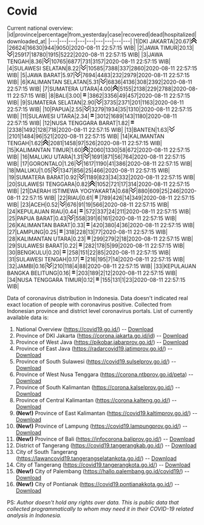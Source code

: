 # Covid
Current national overview:
|id|province|percentage|from_yesterday|case|recovered|dead|hospitalized|downloaded_at|
|---|---|---|---|---|---|---|---|---|
|1|DKI JAKARTA|20.67|![up](https://github.com/ariefrachmannn/covid/raw/master/img/rsz_img_186982.png)|26624|16630|944|9050|2020-08-11 22:57:15 WIB|
|2|JAWA TIMUR|20.13|![down](https://github.com/ariefrachmannn/covid/raw/master/img/rsz_down.png)|25917|18780|1915|5222|2020-08-11 22:57:15 WIB|
|3|JAWA TENGAH|8.36|![down](https://github.com/ariefrachmannn/covid/raw/master/img/rsz_down.png)|10765|6877|731|3157|2020-08-11 22:57:15 WIB|
|4|SULAWESI SELATAN|8.22|![down](https://github.com/ariefrachmannn/covid/raw/master/img/rsz_down.png)|10585|7388|337|2860|2020-08-11 22:57:15 WIB|
|5|JAWA BARAT|5.97|![down](https://github.com/ariefrachmannn/covid/raw/master/img/rsz_down.png)|7694|4483|232|2979|2020-08-11 22:57:15 WIB|
|6|KALIMANTAN SELATAN|5.31|![down](https://github.com/ariefrachmannn/covid/raw/master/img/rsz_down.png)|6836|4136|308|2392|2020-08-11 22:57:15 WIB|
|7|SUMATERA UTARA|4.00|![up](https://github.com/ariefrachmannn/covid/raw/master/img/rsz_img_186982.png)|5155|2138|229|2788|2020-08-11 22:57:15 WIB|
|8|BALI|3.00|![equal](https://github.com/ariefrachmannn/covid/raw/master/img/rsz_equal.png)|3862|3356|49|457|2020-08-11 22:57:15 WIB|
|9|SUMATERA SELATAN|2.90|![down](https://github.com/ariefrachmannn/covid/raw/master/img/rsz_down.png)|3735|2371|201|1163|2020-08-11 22:57:15 WIB|
|10|PAPUA|2.55|![down](https://github.com/ariefrachmannn/covid/raw/master/img/rsz_down.png)|3279|1934|35|1310|2020-08-11 22:57:15 WIB|
|11|SULAWESI UTARA|2.34|![equal](https://github.com/ariefrachmannn/covid/raw/master/img/rsz_equal.png)|3012|1689|143|1180|2020-08-11 22:57:15 WIB|
|12|NUSA TENGGARA BARAT|1.82|![equal](https://github.com/ariefrachmannn/covid/raw/master/img/rsz_equal.png)|2338|1492|128|718|2020-08-11 22:57:15 WIB|
|13|BANTEN|1.63|![down](https://github.com/ariefrachmannn/covid/raw/master/img/rsz_down.png)|2101|1484|96|521|2020-08-11 22:57:15 WIB|
|14|KALIMANTAN TENGAH|1.62|![up](https://github.com/ariefrachmannn/covid/raw/master/img/rsz_img_186982.png)|2081|1458|97|526|2020-08-11 22:57:15 WIB|
|15|KALIMANTAN TIMUR|1.60|![up](https://github.com/ariefrachmannn/covid/raw/master/img/rsz_img_186982.png)|2060|1330|58|672|2020-08-11 22:57:15 WIB|
|16|MALUKU UTARA|1.31|![down](https://github.com/ariefrachmannn/covid/raw/master/img/rsz_down.png)|1691|871|56|764|2020-08-11 22:57:15 WIB|
|17|GORONTALO|1.26|![down](https://github.com/ariefrachmannn/covid/raw/master/img/rsz_down.png)|1617|1190|41|386|2020-08-11 22:57:15 WIB|
|18|MALUKU|1.05|![down](https://github.com/ariefrachmannn/covid/raw/master/img/rsz_down.png)|1347|856|25|466|2020-08-11 22:57:15 WIB|
|19|SUMATERA BARAT|0.92|![down](https://github.com/ariefrachmannn/covid/raw/master/img/rsz_down.png)|1189|823|34|332|2020-08-11 22:57:15 WIB|
|20|SULAWESI TENGGARA|0.82|![up](https://github.com/ariefrachmannn/covid/raw/master/img/rsz_img_186982.png)|1052|721|17|314|2020-08-11 22:57:15 WIB|
|21|DAERAH ISTIMEWA YOGYAKARTA|0.68|![down](https://github.com/ariefrachmannn/covid/raw/master/img/rsz_down.png)|880|609|25|246|2020-08-11 22:57:15 WIB|
|22|RIAU|0.61|![equal](https://github.com/ariefrachmannn/covid/raw/master/img/rsz_equal.png)|789|426|14|349|2020-08-11 22:57:15 WIB|
|23|ACEH|0.52|![down](https://github.com/ariefrachmannn/covid/raw/master/img/rsz_down.png)|676|91|19|566|2020-08-11 22:57:15 WIB|
|24|KEPULAUAN RIAU|0.44|![equal](https://github.com/ariefrachmannn/covid/raw/master/img/rsz_equal.png)|572|337|24|211|2020-08-11 22:57:15 WIB|
|25|PAPUA BARAT|0.43|![down](https://github.com/ariefrachmannn/covid/raw/master/img/rsz_down.png)|558|391|6|161|2020-08-11 22:57:15 WIB|
|26|KALIMANTAN BARAT|0.33|![equal](https://github.com/ariefrachmannn/covid/raw/master/img/rsz_equal.png)|420|380|4|36|2020-08-11 22:57:15 WIB|
|27|LAMPUNG|0.25|![equal](https://github.com/ariefrachmannn/covid/raw/master/img/rsz_equal.png)|318|228|13|77|2020-08-11 22:57:15 WIB|
|28|KALIMANTAN UTARA|0.23|![equal](https://github.com/ariefrachmannn/covid/raw/master/img/rsz_equal.png)|299|279|2|18|2020-08-11 22:57:15 WIB|
|29|SULAWESI BARAT|0.22|![equal](https://github.com/ariefrachmannn/covid/raw/master/img/rsz_equal.png)|282|178|5|99|2020-08-11 22:57:15 WIB|
|30|BENGKULU|0.20|![equal](https://github.com/ariefrachmannn/covid/raw/master/img/rsz_equal.png)|258|151|22|85|2020-08-11 22:57:15 WIB|
|31|SULAWESI TENGAH|0.17|![equal](https://github.com/ariefrachmannn/covid/raw/master/img/rsz_equal.png)|216|195|7|14|2020-08-11 22:57:15 WIB|
|32|JAMBI|0.16|![down](https://github.com/ariefrachmannn/covid/raw/master/img/rsz_down.png)|210|118|4|88|2020-08-11 22:57:15 WIB|
|33|KEPULAUAN BANGKA BELITUNG|0.16|![equal](https://github.com/ariefrachmannn/covid/raw/master/img/rsz_equal.png)|203|189|2|12|2020-08-11 22:57:15 WIB|
|34|NUSA TENGGARA TIMUR|0.12|![equal](https://github.com/ariefrachmannn/covid/raw/master/img/rsz_equal.png)|155|131|1|23|2020-08-11 22:57:15 WIB|

Data of coronavirus distribution in Indonesia. Data doesn't indicated real exact location of people with coronavirus positive. Collected from Indonesian province and district level coronavirus portals. List of currently available data is:
1. National Overview (https://covid19.go.id/) -- [Download](https://www.dropbox.com/s/66ly270fw4y76fx/covid_nasional.csv?dl=0)
2. Province of DKI Jakarta (https://corona.jakarta.go.id/id) -- [Download](https://riwayat-file-covid-19-dki-jakarta-jakartagis.hub.arcgis.com/)
3. Province of West Java (https://pikobar.jabarprov.go.id/) -- [Download](https://www.dropbox.com/s/alg0zp60fylq6cn/covid_jabar.csv?dl=0)
4. Province of East Java (https://radarcovid19.jatimprov.go.id/) -- [Download](https://www.dropbox.com/sh/e7vtgcnl4ckbvr4/AADo9UMRDZvrhHn66qTHZOvNa?dl=0)
5. Province of South Sulawesi (https://covid19.sulselprov.go.id/) -- [Download](https://www.dropbox.com/s/z5ek23lwcztj7z7/covid_sulsel.csv?dl=0)
6. Province of West Nusa Tenggara (https://corona.ntbprov.go.id/peta) -- [Download](https://www.dropbox.com/s/4p2k93n42xx0c00/covid_ntb.csv?dl=0)
7. Province of South Kalimantan (https://corona.kalselprov.go.id/) -- [Download](https://www.dropbox.com/sh/7aa2kvz8lb04pzz/AADH1Oj5oFMw2mp-D3JStPRsa?dl=0)
8. Province of Central Kalimantan (https://corona.kalteng.go.id/) -- [Download](https://www.dropbox.com/s/9q01v5r3ys2ozk4/covid_kalteng.csv?dl=0)
9. **(New!)** Province of East Kalimantan (https://covid19.kaltimprov.go.id/) -- [Download](https://www.dropbox.com/sh/qhpxj532nm80goa/AAB6ek_fp1__ieTR0TFQpfIga?dl=0)
10. **(New!)** Province of Lampung (https://covid19.lampungprov.go.id/) -- [Download](https://www.dropbox.com/s/ecuew6oa9kzwqwx/covid_lampung.csv?dl=0)
11. **(New!)** Province of Bali (https://infocorona.baliprov.go.id/) -- [Download](https://www.dropbox.com/sh/iceiwun4ufttmiu/AAC7dSRMpfTjPI1Lfzw-LeCUa?dl=0)
12. District of Tangerang (https://covid19.tangerangkab.go.id/) -- [Download](https://www.dropbox.com/sh/yxovyy6sy5bnz4p/AACZzVHinisKmz8oQWyQJ3nua?dl=0)
13. City of South Tangerang (https://lawancovid19.tangerangselatankota.go.id/) -- [Download](https://www.dropbox.com/s/zlvxo4ivswdzmle/covid_tangsel.csv?dl=0)
14. City of Tangerang (https://covid19.tangerangkota.go.id/) -- [Download](https://www.dropbox.com/s/e53224kvdrpjzy0/covid_tangkot.csv?dl=0)
15. **(New!)** City of Palembang (https://hallo.palembang.go.id/covid19/) -- [Download](https://www.dropbox.com/sh/oj17bhwhlpjht9e/AABZEG-OiaSaFvikATDx6coEa?dl=0)
16. **(New!)** City of Pontianak (https://covid19.pontianakkota.go.id/) -- [Download](https://www.dropbox.com/sh/66if3y4ly51j4sh/AADQ-zwLGa7Kz4ZzJgDw2-3na?dl=0)

PS: *Author doesn't hold any rights over data. This is public data that collected programmatically to whom may need it in their COVID-19 related analysis in Indonesia.*
